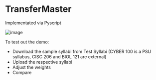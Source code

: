# TransferMaster

Implementated via Pyscript

![image](https://user-images.githubusercontent.com/76745335/223907223-afe32fdf-f634-4d01-bf2a-709acf826548.png)

To test out the demo:
* Download the sample syllabi from Test Syllabi (CYBER 100 is a PSU syllabus, CISC 206 and BIOL 121 are external)
* Upload the respective syllabi
* Adjust the weights
* Compare
